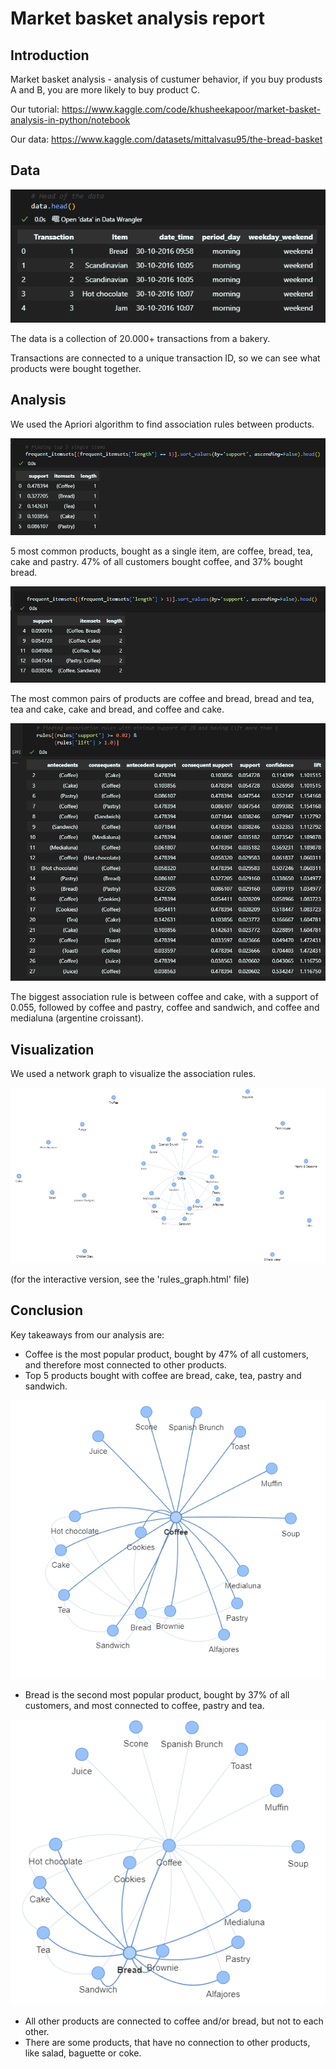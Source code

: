 # Market basket analysis report

## Introduction

Market basket analysis - analysis of custumer behavior, if you buy produsts A and B, you are more likely to buy product C.

Our tutorial: https://www.kaggle.com/code/khusheekapoor/market-basket-analysis-in-python/notebook

Our data: https://www.kaggle.com/datasets/mittalvasu95/the-bread-basket

## Data

![alt text]({4787A706-A86A-4BAE-A50F-A9B97791B9B4}.png)

The data is a collection of 20.000+ transactions from a bakery.

Transactions are connected to a unique transaction ID, so we can see what products were bought together.

## Analysis

We used the Apriori algorithm to find association rules between products.

![alt text]({8E6D31EE-1846-48CC-8629-B7BDF1A94919}.png)

5 most common products, bought as a single item, are coffee, bread, tea, cake and pastry. 47% of all customers bought coffee, and 37% bought bread.

![alt text]({26B1A443-ED30-4CD8-A9A3-13161AFE9715}.png)

The most common pairs of products are coffee and bread, bread and tea, tea and cake, cake and bread, and coffee and cake.

![alt text]({D8D2938F-27FF-45F0-A4F5-6730D9C51D17}.png)

The biggest association rule is between coffee and cake, with a support of 0.055, followed by coffee and pastry, coffee and sandwich, and coffee and medialuna (argentine croissant).

## Visualization

We used a network graph to visualize the association rules.

![alt text](image.png)

(for the interactive version, see the 'rules_graph.html' file)

## Conclusion

Key takeaways from our analysis are:

- Coffee is the most popular product, bought by 47% of all customers, and therefore most connected to other products.
- Top 5 products bought with coffee are bread, cake, tea, pastry and sandwich.

![alt text]({723E13C1-4568-45D8-BAA7-EF0F64FABE29}.png)

- Bread is the second most popular product, bought by 37% of all customers, and most connected to coffee, pastry and tea.

![alt text]({9888FEF5-A639-4AD1-B0A7-AE4ED638BEB9}.png)

- All other products are connected to coffee and/or bread, but not to each other.
- There are some products, that have no connection to other products, like salad, baguette or coke.
